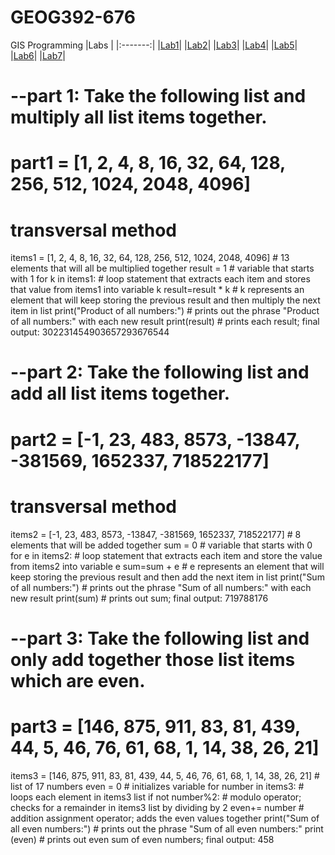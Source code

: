 # GEOG392-676
GIS Programming
|Labs    |
|:-------:|
|[Lab1](Lab1/README.MD)|
|[Lab2](Lab2/README.MD)|
|[Lab3](Lab3/README.MD)|
|[Lab4](Lab4/README.MD)|
|[Lab5](Lab5/README.MD)|
|[Lab6](Lab6/README.MD)|
|[Lab7](Lab7/README.MD)|

# --part 1: Take the following list and multiply all list items together.
# part1 = [1, 2, 4, 8, 16, 32, 64, 128, 256, 512, 1024, 2048, 4096]

# transversal method

items1 = [1, 2, 4, 8, 16, 32, 64, 128, 256, 512, 1024, 2048, 4096] # 13 elements that will all be multiplied together
result = 1 # variable that starts with 1
for k in items1: # loop statement that extracts each item and stores that value from items1 into variable k
    result=result * k # k represents an element that will keep storing the previous result and then multiply the next item in list 
    print("Product of all numbers:") # prints out the phrase "Product of all numbers:" with each new result
    print(result) # prints each result; final output: 302231454903657293676544
    


# --part 2: Take the following list and add all list items together.
# part2 = [-1, 23, 483, 8573, -13847, -381569, 1652337, 718522177]

# transversal method

items2 = [-1, 23, 483, 8573, -13847, -381569, 1652337, 718522177] # 8 elements that will be added together
sum = 0 # variable that starts with 0
for e in items2: # loop statement that extracts each item and store the value from items2 into variable e 
    sum=sum + e # e represents an element that will keep storing the previous result and then add the next item in list
    print("Sum of all numbers:") # prints out the phrase "Sum of all numbers:" with each new result
    print(sum) # prints out sum; final output: 719788176

# --part 3: Take the following list and only add together those list items which are even. 
# part3 = [146, 875, 911, 83, 81, 439, 44, 5, 46, 76, 61, 68, 1, 14, 38, 26, 21] 

items3 = [146, 875, 911, 83, 81, 439, 44, 5, 46, 76, 61, 68, 1, 14, 38, 26, 21] # list of 17 numbers
even = 0 # initializes variable
for number in items3: # loops each element in items3 list
    if not number%2: # modulo operator; checks for a remainder in items3 list by dividing by 2 
        even+= number # addition assignment operator; adds the even values together
        print("Sum of all even numbers:") # prints out the phrase "Sum of all even numbers:"
        print (even) # prints out even sum of even numbers; final output: 458
